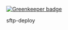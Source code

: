 
[![Greenkeeper badge](https://badges.greenkeeper.io/Alcha/sftp-deploy.svg)](https://greenkeeper.io/)

sftp-deploy

